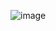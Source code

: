 ![image](https://github.com/huyngvan395/EducationalSystem/assets/161428088/1486d9a5-08ac-4c31-b05c-b76da7d8dc69)
